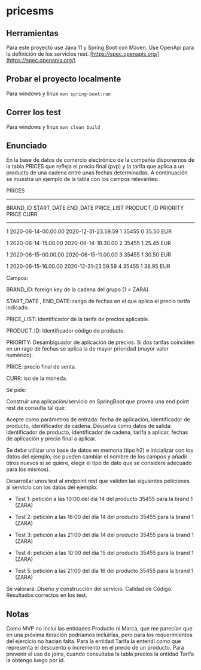 # pricesms

## Herramientas

Para este proyecto use Java 11 y Spring Boot con Maven. 
Use OpenApi para la definición de los servicios rest. [https://spec.openapis.org/](https://spec.openapis.org/)

## Probar el proyecto localmente

Para windows y linux `mvn spring-boot:run`

## Correr los test

Para windows y linux `mvn clean build`

## Enunciado

En la base de datos de comercio electrónico de la compañía disponemos de la tabla PRICES que refleja el precio final (pvp) y la tarifa que aplica a un producto de una cadena entre unas fechas determinadas. A continuación se muestra un ejemplo de la tabla con los campos relevantes:


PRICES

-------


BRAND_ID         START_DATE                                    END_DATE                        PRICE_LIST                   PRODUCT_ID  PRIORITY                 PRICE           CURR

------------------------------------------------------------------------------------------------------------------------------------------------------------------------------------------------------------------------------------------

1         2020-06-14-00.00.00                        2020-12-31-23.59.59                        1                        35455                0                        35.50            EUR

1         2020-06-14-15.00.00                        2020-06-14-18.30.00                        2                        35455                1                        25.45            EUR

1         2020-06-15-00.00.00                        2020-06-15-11.00.00                        3                        35455                1                        30.50            EUR

1         2020-06-15-16.00.00                        2020-12-31-23.59.59                        4                        35455                1                        38.95            EUR

 

Campos: 

BRAND_ID: foreign key de la cadena del grupo (1 = ZARA).

START_DATE , END_DATE: rango de fechas en el que aplica el precio tarifa indicado.

PRICE_LIST: Identificador de la tarifa de precios aplicable.

PRODUCT_ID: Identificador código de producto.

PRIORITY: Desambiguador de aplicación de precios. Si dos tarifas coinciden en un rago de fechas se aplica la de mayor prioridad (mayor valor numérico).

PRICE: precio final de venta.

CURR: iso de la moneda.


Se pide:

Construir una aplicación/servicio en SpringBoot que provea una end point rest de consulta  tal que:
 
Acepte como parámetros de entrada: fecha de aplicación, identificador de producto, identificador de cadena.
Devuelva como datos de salida: identificador de producto, identificador de cadena, tarifa a aplicar, fechas de aplicación y precio final a aplicar.

Se debe utilizar una base de datos en memoria (tipo h2) e inicializar con los datos del ejemplo, (se pueden cambiar el nombre de los campos y añadir otros nuevos si se quiere, elegir el tipo de dato que se considere adecuado para los mismos).

Desarrollar unos test al endpoint rest que  validen las siguientes peticiones al servicio con los datos del ejemplo:

- Test 1: petición a las 10:00 del día 14 del producto 35455   para la brand 1 (ZARA)

- Test 2: petición a las 16:00 del día 14 del producto 35455   para la brand 1 (ZARA)

- Test 3: petición a las 21:00 del día 14 del producto 35455   para la brand 1 (ZARA)

- Test 4: petición a las 10:00 del día 15 del producto 35455   para la brand 1 (ZARA)

- Test 5: petición a las 21:00 del día 16 del producto 35455   para la brand 1 (ZARA)
 

Se valorará:
    Diseño y construcción del servicio.
    Calidad de Código.
    Resultados correctos en los test.
    
  
## Notas
Como MVP no incluí las entidades Producto ni Marca, que me parecían que en una próxima iteración podriamos incluirlas, pero para los requerimientos del ejercicio no hacian falta.
Para la entidad Tarifa la entendí como que representa el descuento o incremento en el precio de un producto. Para prevenir el uso de joins, cuando consultaba la tabla precios la entidad Tarifa la obtengo luego por id.

